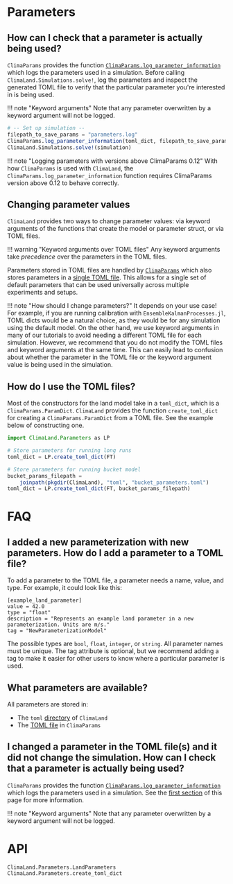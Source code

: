 # Parameters

## How can I check that a parameter is actually being used?

`ClimaParams` provides the function [`ClimaParams.log_parameter_information`](https://clima.github.io/ClimaParams.jl/dev/API/#ClimaParams.log_parameter_information)
which logs the parameters used in a simulation. Before calling
`ClimaLand.Simulations.solve!`, log the parameters and inspect the generated
TOML file to verify that the particular parameter you're interested in is being
used.

!!! note "Keyword arguments"
    Note that any parameter overwritten by a keyword argument will not be
    logged.

```julia
# -- Set up simulation --
filepath_to_save_params = "parameters.log"
ClimaParams.log_parameter_information(toml_dict, filepath_to_save_params)
ClimaLand.Simulations.solve!(simulation)
```

!!! note "Logging parameters with versions above ClimaParams 0.12"
    With how `ClimaParams` is used with `ClimaLand`, the
    `ClimaParams.log_parameter_information` function requires ClimaParams
    version above 0.12 to behave correctly.

## Changing parameter values

`ClimaLand` provides two ways to change parameter values: via keyword arguments
of the functions that create the model or parameter struct, or via TOML files.

!!! warning "Keyword arguments over TOML files"
    Any keyword arguments take *precedence* over the parameters in the TOML
    files.

Parameters stored in TOML files are handled by
[`ClimaParams`](https://github.com/CliMA/ClimaParams.jl) which also stores
parameters in a
[single TOML file](https://github.com/CliMA/ClimaParams.jl/blob/main/src/parameters.toml).
This allows for a single set of default parameters that can be used universally
across multiple experiments and setups.

!!! note "How should I change parameters?"
    It depends on your use case! For example, if you are running calibration
    with `EnsembleKalmanProcesses.jl`, TOML dicts would be a natural choice, as
    they would be for any simulation using the default model. On the other hand,
    we use keyword arguments in many of our tutorials to avoid needing a
    different TOML file for each simulation. However, we recommend that you do
    not modify the TOML files and keyword arguments at the same time. This can
    easily lead to confusion about whether the parameter in the TOML file or the
    keyword argument value is being used in the simulation.

## How do I use the TOML files?

Most of the constructors for the land model take in a `toml_dict`, which is a
`ClimaParams.ParamDict`. `ClimaLand` provides the function `create_toml_dict`
for creating a `ClimaParams.ParamDict` from a TOML file. See the example below
of constructing one.

```julia
import ClimaLand.Parameters as LP

# Store parameters for running long runs
toml_dict = LP.create_toml_dict(FT)

# Store parameters for running bucket model
bucket_params_filepath =
    joinpath(pkgdir(ClimaLand), "toml", "bucket_parameters.toml")
toml_dict = LP.create_toml_dict(FT, bucket_params_filepath)
```

# FAQ

## I added a new parameterization with new parameters. How do I add a parameter to a TOML file?

To add a parameter to the TOML file, a parameter needs a name, value, and type.
For example, it could look like this:

```
[example_land_parameter]
value = 42.0
type = "float"
description = "Represents an example land parameter in a new parameterization. Units are m/s."
tag = "NewParameterizationModel"
```

The possible types are `bool`, `float`, `integer`, or `string`. All parameter
names must be unique. The tag attribute is optional, but we recommend adding
a tag to make it easier for other users to know where a particular parameter is
used.

## What parameters are available?

All parameters are stored in:
- The `toml` [directory](https://github.com/CliMA/ClimaLand.jl/tree/main/toml)
  of `ClimaLand`
- The [TOML file](https://github.com/CliMA/ClimaParams.jl/blob/main/src/parameters.toml)
  in `ClimaParams`

## I changed a parameter in the TOML file(s) and it did not change the simulation. How can I check that a parameter is actually being used?

`ClimaParams` provides the function [`ClimaParams.log_parameter_information`](https://clima.github.io/ClimaParams.jl/dev/API/#ClimaParams.log_parameter_information)
which logs the parameters used in a simulation. See the [first section](#How-can-I-check-that-a-parameter-is-actually-being-used?) of this
page for more information.

!!! note "Keyword arguments"
    Note that any parameter overwritten by a keyword argument will not be
    logged.

# API

```@docs
ClimaLand.Parameters.LandParameters
ClimaLand.Parameters.create_toml_dict
```
